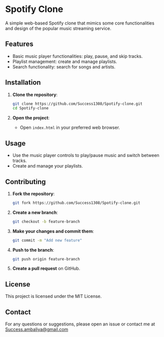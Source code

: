 # Spotify Clone

A simple web-based Spotify clone that mimics some core functionalities and design of the popular music streaming service.

## Features

- Basic music player functionalities: play, pause, and skip tracks.
- Playlist management: create and manage playlists.
- Search functionality: search for songs and artists.

## Installation

1. **Clone the repository**:
    ```bash
    git clone https://github.com/Success1308/Spotify-clone.git
    cd Spotify-clone
    ```

2. **Open the project**:
   - Open `index.html` in your preferred web browser.

## Usage

- Use the music player controls to play/pause music and switch between tracks.
- Create and manage your playlists.

## Contributing

1. **Fork the repository**:
    ```bash
    git fork https://github.com/Success1308/Spotify-clone.git
    ```

2. **Create a new branch**:
    ```bash
    git checkout -b feature-branch
    ```

3. **Make your changes and commit them**:
    ```bash
    git commit -m "Add new feature"
    ```

4. **Push to the branch**:
    ```bash
    git push origin feature-branch
    ```

5. **Create a pull request** on GitHub.

## License

This project is licensed under the MIT License.

## Contact

For any questions or suggestions, please open an issue or contact me at Success.ambaliya@gmail.com
